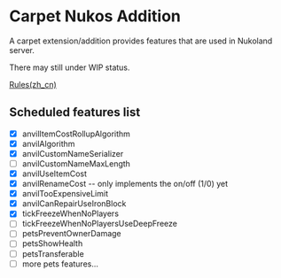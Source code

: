 # Carpet Nukos Addition

A carpet extension/addition provides features that are used in Nukoland
server.

There may still under WIP status.

[Rules(zh_cn)](./docs/rules.zh.md)

## Scheduled features list

- [x] anvilItemCostRollupAlgorithm
- [x] anvilAlgorithm
- [x] anvilCustomNameSerializer
- [ ] anvilCustomNameMaxLength
- [x] anvilUseItemCost
- [x] anvilRenameCost -- only implements the on/off (1/0) yet
- [x] anvilTooExpensiveLimit
- [x] anvilCanRepairUseIronBlock
- [x] tickFreezeWhenNoPlayers
- [ ] tickFreezeWhenNoPlayersUseDeepFreeze
- [ ] petsPreventOwnerDamage
- [ ] petsShowHealth
- [ ] petsTransferable
- [ ] more pets features...
